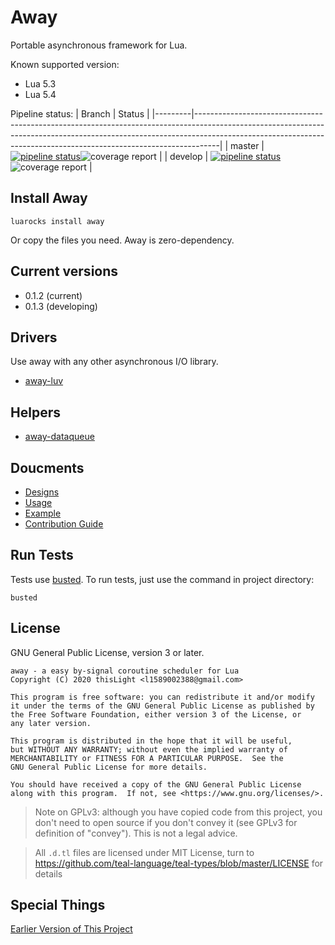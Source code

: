 # Away
Portable asynchronous framework for Lua.

Known supported version:
- Lua 5.3
- Lua 5.4

Pipeline status:
| Branch  | Status                                                                                                                                                                                                                                         |
|---------|------------------------------------------------------------------------------------------------------------------------------------------------------------------------------------------------------------------------------------------------|
| master  | [![pipeline status](https://gitlab.com/thislight/away/badges/master/pipeline.svg)](https://gitlab.com/thislight/away/-/pipelines?scope=all&ref=master)![coverage report](https://gitlab.com/thislight/away/badges/master/coverage.svg)    |
| develop | [![pipeline status](https://gitlab.com/thislight/away/badges/develop/pipeline.svg)](https://gitlab.com/thislight/away/-/pipelines?scope=all&ref=develop)![coverage report](https://gitlab.com/thislight/away/badges/develop/coverage.svg) |


## Install Away

````
luarocks install away
````

Or copy the files you need. Away is zero-dependency.

## Current versions
- 0.1.2 (current)
- 0.1.3 (developing)

## Drivers
Use away with any other asynchronous I/O library.

- [away-luv](https://github.com/thislight/away-luv)

## Helpers

- [away-dataqueue](https://github.com/thislight/away-dataqueue)

## Doucments
- [Designs](wiki/designs.md)
- [Usage](wiki/usage.md)
- [Example](example/)
- [Contribution Guide](wiki/contributing.md)

## Run Tests
Tests use [busted](http://olivinelabs.com/busted/).
To run tests, just use the command in project directory:
````shell
busted
````

## License
GNU General Public License, version 3 or later.

    away - a easy by-signal coroutine scheduler for Lua
    Copyright (C) 2020 thisLight <l1589002388@gmail.com>

    This program is free software: you can redistribute it and/or modify
    it under the terms of the GNU General Public License as published by
    the Free Software Foundation, either version 3 of the License, or
    any later version.

    This program is distributed in the hope that it will be useful,
    but WITHOUT ANY WARRANTY; without even the implied warranty of
    MERCHANTABILITY or FITNESS FOR A PARTICULAR PURPOSE.  See the
    GNU General Public License for more details.

    You should have received a copy of the GNU General Public License
    along with this program.  If not, see <https://www.gnu.org/licenses/>.

> Note on GPLv3: although you have copied code from this project, you don't need to open source if you don't convey it (see GPLv3 for definition of "convey"). This is not a legal advice.

> All `.d.tl` files are licensed under MIT License, turn to https://github.com/teal-language/teal-types/blob/master/LICENSE for details

## Special Things

[Earlier Version of This Project](https://gist.github.com/thislight/220ce18f2e7f303c0b08e1e9c6f3c8ae)
